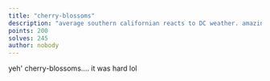 ```yaml
---
title: "cherry-blossoms"
description: "average southern californian reacts to DC weather. amazing scenery though at the time."
points: 200
solves: 245
author: nobody
---
```


yeh' cherry-blossoms.... it was hard lol
